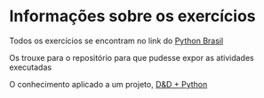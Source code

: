 # Informações sobre os exercícios

Todos os exercícios se encontram no link do [Python Brasil](https://wiki.python.org.br/ListaDeExercicios)

Os trouxe para o repositório para que pudesse expor as atividades executadas

O conhecimento aplicado a um projeto, [D&D + Python](https://github.com/MiguelHCJS/Projeto_python_DeD)